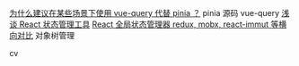 
[为什么建议在某些场景下使用 vue-query 代替 pinia ？](https://juejin.cn/post/7185360908158238776)
pinia 源码
vue-query
[浅谈 React 状态管理工具](https://zhuanlan.zhihu.com/p/475785123)
[React 全局状态管理器 redux, mobx, react-immut 等横向对比](https://www.tangshuang.net/7862.html)
对象树管理


cv


